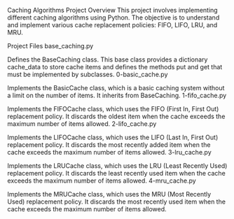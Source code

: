 Caching Algorithms Project
Overview
This project involves implementing different caching algorithms using Python. The objective is to understand and implement various cache replacement policies: FIFO, LIFO, LRU, and MRU.

Project Files
base_caching.py

Defines the BaseCaching class. This base class provides a dictionary cache_data to store cache items and defines the methods put and get that must be implemented by subclasses.
0-basic_cache.py

Implements the BasicCache class, which is a basic caching system without a limit on the number of items. It inherits from BaseCaching.
1-fifo_cache.py

Implements the FIFOCache class, which uses the FIFO (First In, First Out) replacement policy. It discards the oldest item when the cache exceeds the maximum number of items allowed.
2-lifo_cache.py

Implements the LIFOCache class, which uses the LIFO (Last In, First Out) replacement policy. It discards the most recently added item when the cache exceeds the maximum number of items allowed.
3-lru_cache.py

Implements the LRUCache class, which uses the LRU (Least Recently Used) replacement policy. It discards the least recently used item when the cache exceeds the maximum number of items allowed.
4-mru_cache.py

Implements the MRUCache class, which uses the MRU (Most Recently Used) replacement policy. It discards the most recently used item when the cache exceeds the maximum number of items allowed.
